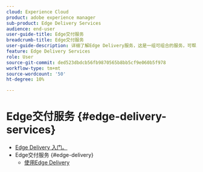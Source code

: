```yaml
---
cloud: Experience Cloud
product: adobe experience manager
sub-product: Edge Delivery Services
audience: end-user
user-guide-title: Edge交付服务
breadcrumb-title: Edge交付服务
user-guide-description: 详细了解Edge Delivery服务，这是一组可组合的服务，可帮助实现快速开发环境，以便作者可以快速更新和发布以及快速启动新站点。
feature: Edge Delivery Services
role: User
source-git-commit: ded523dbdcb56fb9870565b8bb5cf9e060b5f978
workflow-type: tm+mt
source-wordcount: '50'
ht-degree: 10%

---
```



# Edge交付服务 {#edge-delivery-services}

+ [Edge Delivery 入门。](/help/edge/overview.md)
+ Edge交付服务 {#edge-delivery}
   + [使用Edge Delivery](/help/edge/using.md)